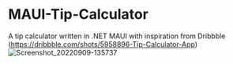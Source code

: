# MAUI-Tip-Calculator
A tip calculator written in .NET MAUI with inspiration from Dribbble (https://dribbble.com/shots/5958896-Tip-Calculator-App)
![Screenshot_20220909-135737](https://user-images.githubusercontent.com/39446369/189415345-c3210a06-c21c-4b1a-a666-4f9e2f674ed5.png)